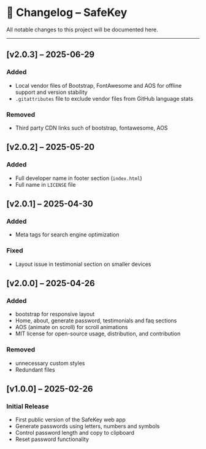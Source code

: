 # 📄 Changelog – SafeKey

All notable changes to this project will be documented here.

---

## [v2.0.3] – 2025-06-29

### Added

- Local vendor files of Bootstrap, FontAwesome and AOS for offline support and version stability
- `.gitattributes` file to exclude vendor files from GitHub language stats

### Removed

- Third party CDN links such of bootstrap, fontawesome, AOS

## [v2.0.2] – 2025-05-20

### Added

- Full developer name in footer section (`index.html`)
- Full name in `LICENSE` file

## [v2.0.1] – 2025-04-30

### Added

- Meta tags for search engine optimization

### Fixed

- Layout issue in testimonial section on smaller devices

## [v2.0.0] – 2025-04-26

### Added

- bootstrap for responsive layout
- Home, about, generate password, testimonials and faq sections
- AOS (animate on scroll) for scroll animations
- MIT license for open-source usage, distribution, and contribution

### Removed

- unnecessary custom styles
- Redundant files

## [v1.0.0] – 2025-02-26

### Initial Release

- First public version of the SafeKey web app
- Generate passwords using letters, numbers and symbols
- Control password length and copy to clipboard
- Reset password functionality

